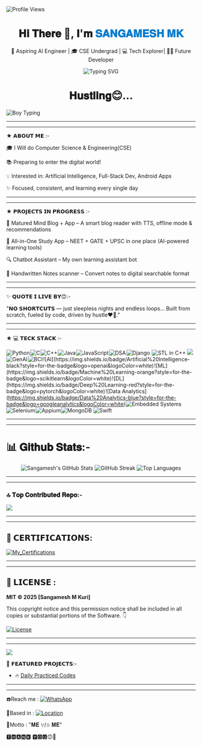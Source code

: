 ![Profile Views](https://komarev.com/ghpvc/?username=Sangamesh-star&color=red&style=flat-square)



<h1 align="center">𝐇𝐢 𝐓𝐡𝐞𝐫𝐞 👋, 𝐈'𝐦 <span style="color:#007acc">𝐒𝐀𝐍𝐆𝐀𝐌𝐄𝐒𝐇 𝐌𝐊</span></h1> <p align="center"> 🚀 Aspiring AI Engineer | 🎓 CSE Undergrad | 💻 Tech Explorer| 👨‍💻 Future Developer<br></p> <p align="center"> <img
src="https://readme-typing-svg.herokuapp.com?font=Fira+Code&duration=2000&pause=1000&center=true&width=435&lines=Learning+Python+%7C+AI+%7C+App+Dev;Never+stop+learning+%F0%9F%92%AA" alt="Typing SVG" /> </p> 


<h1 align="center">𝐇𝐮𝐬𝐭𝐥𝐢𝐧𝐠😊...</span></h1>

![Boy Typing](https://media.giphy.com/media/qgQUggAC3Pfv687qPC/giphy.gif)


---
___
★ 𝗔𝗕𝗢𝗨𝗧 𝗠𝗘 :-

🎓 I Will do Computer Science & Engineering(CSE)<br> 

📚 Preparing to enter the digital world! <br> 

💡 Interested in: Artificial Intelligence, Full-Stack Dev, Android Apps<br> 

✨ Focused, consistent, and learning every single day<br>

---
___
★ 𝗣𝗥𝗢𝗝𝗘𝗖𝗧𝗦 𝗜𝗡 𝗣𝗥𝗢𝗚𝗥𝗘𝗦𝗦 :-

🧠  Matured Mind Blog + App  – A smart blog reader with TTS, offline mode & recommendations  <br> 

📘   All-in-One Study App  – NEET + GATE + UPSC in one place (AI-powered learning tools)  <br> 

🔍  Chatbot Assistant – My own learning assistant bot  <br>  

📖   Handwritten Notes scanner – Convert notes to digital searchable format<br>

---
___

✨ 𝗤𝗨𝗢𝗧𝗘 𝗜 𝗟𝗜𝗩𝗘 𝗕𝗬😊:-

"𝗡𝗢 𝗦𝗛𝗢𝗥𝗧𝗖𝗨𝗧𝗦 — just sleepless nights and endless loops...
Built from scratch, fueled by code, driven by hustle❤️‍🔥."

---
___



★ 💻 𝗧𝗘𝗖𝗞 𝗦𝗧𝗔𝗖𝗞 :-


![Python](https://img.shields.io/badge/Python-3776AB?style=for-the-badge&logo=python&logoColor=white) ![C](https://img.shields.io/badge/C-00599C?style=for-the-badge&logo=c&logoColor=white) ![C++](https://img.shields.io/badge/C++-00599C?style=for-the-badge&logo=c%2B%2B&logoColor=white) ![Java](https://img.shields.io/badge/Java-007396?style=for-the-badge&logo=java&logoColor=white) ![JavaScript](https://img.shields.io/badge/JavaScript-F7DF1E?style=for-the-badge&logo=javascript&logoColor=black) ![DSA](https://img.shields.io/badge/DSA-C%7C%20Java%7C%20JS-blue?style=for-the-badge) ![Django](https://img.shields.io/badge/Django-092E20?style=for-the-badge&logo=django&logoColor=white) 
![STL in C++](https://img.shields.io/badge/STL%20in%20C++-00599C?style=for-the-badge&logo=cpp&logoColor=white)
<img src="https://img.shields.io/badge/STL-C++-blue?style=for-the-badge&logo=c%2B%2B&logoColor=white"/>
![GenAI](https://img.shields.io/badge/GenAI-06B6D4?style=for-the-badge&logo=openai&logoColor=white) ![BCI](https://img.shields.io/badge/BCI(Brain_Computer_Interface)-4B0082?style=for-the-badge) ![AI](https://img.shields.io/badge/Artificial%20Intelligence-black?style=for-the-badge&logo=openai&logoColor=white) ![ML](https://img.shields.io/badge/Machine%20Learning-orange?style=for-the-badge&logo=scikitlearn&logoColor=white) ![DL](https://img.shields.io/badge/Deep%20Learning-red?style=for-the-badge&logo=pytorch&logoColor=white) ![Data Analytics](https://img.shields.io/badge/Data%20Analytics-blue?style=for-the-badge&logo=googleanalytics&logoColor=white) ![Embedded Systems](https://img.shields.io/badge/Embedded%20Systems-arduino-00979D?style=for-the-badge&logo=arduino&logoColor=white) ![Selenium](https://img.shields.io/badge/Selenium-43B02A?style=for-the-badge&logo=selenium&logoColor=white) ![Appium](https://img.shields.io/badge/Appium-purple?style=for-the-badge&logo=appium&logoColor=white) ![MongoDB](https://img.shields.io/badge/MongoDB-Python%20%7C%20Java%20%7C%20C%23%20%7C%20Node.js-47A248?style=for-the-badge&logo=mongodb&logoColor=white)
![Swift](https://img.shields.io/badge/Swift-FA7343?style=for-the-badge&logo=swift&logoColor=white)


---
___

# 📊 𝐆𝐢𝐭𝐡𝐮𝐛 𝐒𝐭𝐚𝐭𝐬:-

<div align="center">

<!-- GitHub Stats Card -->
<img src="https://github-readme-stats.vercel.app/api?username=Sangamesh-star&count_private=true&show_icons=true&show=reviews,prs_merged&theme=default&rank_icon=percentile&hide_border=true&cache_seconds=60" alt="Sangamesh's GitHub Stats"/>

<!-- GitHub Streak Card -->
<img src="https://streak-stats.demolab.com?user=Sangamesh-star&theme=default&hide_border=true&date_format=M%20j%5B%2C%20Y%5D" alt="GitHub Streak" />

<!-- Top Languages Card -->
<img src="https://github-readme-stats.vercel.app/api/top-langs/?username=Sangamesh-star&layout=compact&langs_count=8&theme=default&hide_border=true&cache_seconds=60" alt="Top Languages" />

</div>


---
___

### 🔝 𝐓𝐨𝐩 𝐂𝐨𝐧𝐭𝐫𝐢𝐛𝐮𝐭𝐞𝐝 𝐑𝐞𝐩𝐨:-
![](https://github-contributor-stats.vercel.app/api?username=Sangamesh-star&limit=5&theme=dark&combine_all_yearly_contributions=true)

---
___


## 🎴 𝗖𝗘𝗥𝗧𝗜𝗙𝗜𝗖𝗔𝗧𝗜𝗢𝗡𝗦:


[![My_Certifications](https://img.shields.io/badge/My_Certifications-blue?style=for-the-badge&logo=github)](https://github.com/Sangamesh-star/My_Certifications/tree/main)

___

---

## 📜 𝗟𝗜𝗖𝗘𝗡𝗦𝗘 :  
**MIT © 2025 [Sangamesh M Kuri]**  

This copyright notice and this permission notice shall be included in all copies or substantial portions of the Software.
👇

[![License](https://img.shields.io/badge/License-MIT-green.svg)](LICENSE.md)


___
___



[![](https://visitcount.itsvg.in/api?id=Sangamesh-star&icon=0&color=0)](https://visitcount.itsvg.in)

📌 𝗙𝗘𝗔𝗧𝗨𝗥𝗘𝗗 𝗣𝗥𝗢𝗝𝗘𝗖𝗧𝗦:-
- 🔥 [Daily Practiced Codes](https://github.com/sangamesh-star/Daily_practiced_codes.py) 


---
___

☎️Reach me : [![WhatsApp](https://img.shields.io/badge/Chat%20on-WhatsApp-25D366?style=for-the-badge&logo=whatsapp&logoColor=white)](https://wa.me/917019880436)

📍Based in : [![Location](https://img.shields.io/badge/📍%20Location-blue?style=for-the-badge)](https://www.google.com/maps/place/Hungund,+Bagalkot,+Karnataka,+India)

🧠Motto    : "𝐌𝐄 𝚟/𝚜 𝐌𝐄"

🆃︎🅷︎🅰︎🅽︎🅺︎ 🆈︎🅾︎🆄😊🙏

